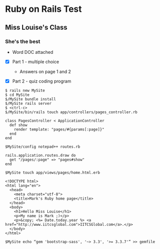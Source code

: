 # Ruby on Rails Test
## Miss Louise's Class
### She's the best

* Word DOC attached

- [x] Part 1 - multiple choice
  * Answers on page 1 and 2

- [x] Part 2 - quiz coding program
```
$ rails new MySite
$ cd MySite
$/MySite bundle install
$/MySite rails server
$ <ctrl-c>
$/MySite/bin/rails touch app/controllers/pages_controller.rb

class PagesController < ApplicationController
  def show
    render template: "pages/#{params[:page]}"
  end
end

$MySite/config notepad++ routes.rb

rails.application.routes.draw do
  get "/pages/:page" => "pages#show"
end
 
$MySite touch app/views/pages/home.html.erb

<!DOCTYPE html>
<html lang="en">
  <head>
    <meta charset="utf-8">
    <title>Mark's Ruby home page</title>
  </head>
  <body>
    <h1>Hello Miss Louise</h1>
    <p>My name is Mark ;)</p>
    <p>&copy; <%= Date.today.year %> <a href="http://www.iitcsglobal.com">IITCSGlobal.com</a>.</p>
  </body>
</html>
 
$MySite echo “gem 'bootstrap-sass', '~> 3.3', '>= 3.3.7'” >> gemfile
```
